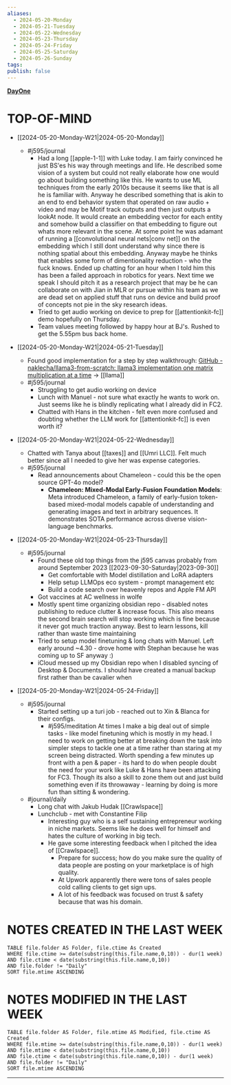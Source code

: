 ```yaml
---
aliases:
  - 2024-05-20-Monday
  - 2024-05-21-Tuesday
  - 2024-05-22-Wednesday
  - 2024-05-23-Thursday
  - 2024-05-24-Friday
  - 2024-05-25-Saturday
  - 2024-05-26-Sunday
tags: 
publish: false
---
```

**[DayOne](dayone://open?date=2024-05-20)**

# TOP-OF-MIND
- [[2024-05-20-Monday-W21|2024-05-20-Monday]]
	- #j595/journal 
		- Had a long [[apple-1-1]] with Luke today. I am fairly convinced he just BS'es his way through meetings and life. He described some vision of a system but could not really elaborate how one would go about building something like this. He wants to use ML techniques from the early 2010s because it seems like that is all he is familiar with. Anyway he described something that is akin to an end to end behavior system that operated on raw audio + video and may be Motif track outputs and then just outputs a lookAt node. It would create an embedding vector for each entity and somehow build a classifier on that embedding to figure out whats more relevant in the scene. At some point he was adamant of running a [[convolutional neural nets|conv net]]  on the embedding which I still dont understand why since there is nothing spatial about this embedding. Anyway maybe he thinks that enables some form of dimentionality reduction - who the fuck knows. Ended up chatting for an hour when I told him this has been a failed approach in robotics for years. Next time we speak I should pitch it as a research project that may be he can collaborate on with Jian in MLR or pursue within his team as we are dead set on applied stuff that runs on device and build proof of concepts not pie in the sky research ideas.
		- Tried to get audio working on device to prep for [[attentionkit-fc]] demo hopefully on Thursday.
		- Team values meeting followed by happy hour at BJ's. Rushed to get the 5.55pm bus back home.

- [[2024-05-20-Monday-W21|2024-05-21-Tuesday]]
	- Found good implementation for a step by step walkthrough:  [GitHub - naklecha/llama3-from-scratch: llama3 implementation one matrix multiplication at a time](https://github.com/naklecha/llama3-from-scratch)  -> [[llama]]
	- #j595/journal 
		- Struggling to get audio working on device
		- Lunch with Manuel - not sure what exactly he wants to work on. Just seems like he is blindly replicating what I already did in FC2.
		- Chatted with Hans in the kitchen - felt even more confused and doubting whether the LLM work for  [[attentionkit-fc]] is even worth it?
- [[2024-05-20-Monday-W21|2024-05-22-Wednesday]]
	- Chatted with Tanya about [[taxes]] and [[Umri LLC]]. Felt much better since all I needed to give her was expense categories.
	- #j595/journal 
		- Read announcements about Chameleon - could this be the open source GPT-4o model? 
			- **Chameleon: Mixed-Modal Early-Fusion Foundation Models**: Meta introduced Chameleon, a family of early-fusion token-based mixed-modal models capable of understanding and generating images and text in arbitrary sequences. It demonstrates SOTA performance across diverse vision-language benchmarks.
- [[2024-05-20-Monday-W21|2024-05-23-Thursday]]
	- #j595/journal 
		- Found these old top things from the j595 canvas probably from around September 2023 [[2023-09-30-Saturday|2023-09-30]]
			- Get comfortable with Model distillation and LoRA adapters
			- Help setup LLMOps eco system - prompt management etc
			- Build a code search over heavenly repos and Apple FM API
		- Got vaccines at AC wellness in wolfe
		- Mostly spent time organizing obsidian repo - disabled notes publishing to reduce clutter & increase focus. This also means the second brain search will stop working which is fine because it never got much traction anyway. Best to learn lessons, kill rather than waste time maintaining
		- Tried to setup model finetuning & long chats with Manuel. Left early around ~4.30 - drove home with Stephan because he was coming up to SF anyway :)
		- iCloud messed up my Obsidian repo when I disabled syncing of Desktop & Documents. I should have created a manual backup first rather than be cavalier when 
- [[2024-05-20-Monday-W21|2024-05-24-Friday]]
	- #j595/journal 
		- Started setting up a turi job - reached out to Xin & Blanca for their configs.
			- #j595/meditation At times I make a big deal out of simple tasks - like model finetuning which is mostly in my head. I need to work on getting better at breaking down the task into simpler steps to tackle one at a time rather than staring at my screen being distracted. Worth spending a few minutes up front with a pen & paper - its hard to do when people doubt the need for your work like Luke & Hans have been attacking for FC3. Though its also a skill to zone them out and just build something even if its throwaway - learning by doing is more fun than sitting & wondering.
	- #journal/daily 
		- Long chat with Jakub Hudak [[Crawlspace]]
		- Lunchclub - met with Constantine Filip
			- Interesting guy who is a self sustaining entrepreneur working in niche markets. Seems like he does well for himself and hates the culture of working in big tech.
			- He gave some interesting feedback when I pitched the idea of [[Crawlspace]]. 
				- Prepare for success; how do you make sure the quality of data people are posting on your marketplace is of high quality.
				- At Upwork apparently there were tons of sales people cold calling clients to get sign ups.
				- A lot of his feedback was focused on trust & safety because that was his domain.

# NOTES CREATED IN THE LAST WEEK
``` dataview
TABLE file.folder AS Folder, file.ctime As Created
WHERE file.ctime >= date(substring(this.file.name,0,10)) - dur(1 week) 
AND file.ctime < date(substring(this.file.name,0,10)) 
AND file.folder != "Daily"
SORT file.mtime ASCENDING
```

# NOTES MODIFIED IN THE LAST WEEK
``` dataview
TABLE file.folder AS Folder, file.mtime AS Modified, file.ctime AS Created
WHERE file.mtime >= date(substring(this.file.name,0,10)) - dur(1 week)
AND file.mtime < date(substring(this.file.name,0,10))
AND file.ctime < date(substring(this.file.name,0,10)) - dur(1 week)
AND file.folder != "Daily"
SORT file.mtime ASCENDING
```
---
